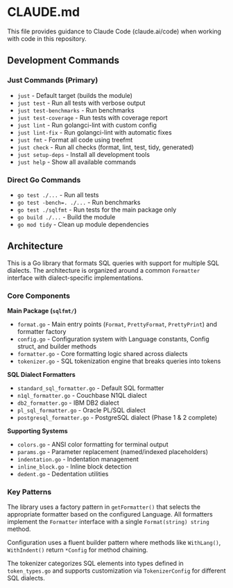 # CLAUDE.md

This file provides guidance to Claude Code (claude.ai/code) when working with code in this repository.

## Development Commands

### Just Commands (Primary)

- `just` - Default target (builds the module)
- `just test` - Run all tests with verbose output
- `just test-benchmarks` - Run benchmarks
- `just test-coverage` - Run tests with coverage report
- `just lint` - Run golangci-lint with custom config
- `just lint-fix` - Run golangci-lint with automatic fixes
- `just fmt` - Format all code using treefmt
- `just check` - Run all checks (format, lint, test, tidy, generated)
- `just setup-deps` - Install all development tools
- `just help` - Show all available commands

### Direct Go Commands

- `go test ./...` - Run all tests
- `go test -bench=. ./...` - Run benchmarks
- `go test ./sqlfmt` - Run tests for the main package only
- `go build ./...` - Build the module
- `go mod tidy` - Clean up module dependencies

## Architecture

This is a Go library that formats SQL queries with support for multiple SQL dialects. The architecture is organized around a common `Formatter` interface with dialect-specific implementations.

### Core Components

**Main Package (`sqlfmt/`)**

- `format.go` - Main entry points (`Format`, `PrettyFormat`, `PrettyPrint`) and formatter factory
- `config.go` - Configuration system with Language constants, Config struct, and builder methods
- `formatter.go` - Core formatting logic shared across dialects
- `tokenizer.go` - SQL tokenization engine that breaks queries into tokens

**SQL Dialect Formatters**

- `standard_sql_formatter.go` - Default SQL formatter
- `n1ql_formatter.go` - Couchbase N1QL dialect
- `db2_formatter.go` - IBM DB2 dialect
- `pl_sql_formatter.go` - Oracle PL/SQL dialect
- `postgresql_formatter.go` - PostgreSQL dialect (Phase 1 & 2 complete)

**Supporting Systems**

- `colors.go` - ANSI color formatting for terminal output
- `params.go` - Parameter replacement (named/indexed placeholders)
- `indentation.go` - Indentation management
- `inline_block.go` - Inline block detection
- `dedent.go` - Dedentation utilities

### Key Patterns

The library uses a factory pattern in `getFormatter()` that selects the appropriate formatter based on the configured Language. All formatters implement the `Formatter` interface with a single `Format(string) string` method.

Configuration uses a fluent builder pattern where methods like `WithLang()`, `WithIndent()` return `*Config` for method chaining.

The tokenizer categorizes SQL elements into types defined in `token_types.go` and supports customization via `TokenizerConfig` for different SQL dialects.
